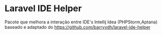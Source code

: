 # Laravel IDE Helper
Pacote que melhora a interação entre IDE's Intellij Idea (PHPStorm,Aptana) baseado e adaptado do 
https://github.com/barryvdh/laravel-ide-helper
